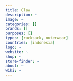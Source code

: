 ```yaml
---
title: Claw
description: ~
image: ~
categories: []
brands: []
purposes: []
types: [rucksack, outerwear]
countries: [indonesia]
logo: ~
website: ~
shop: ~
store-finder: ~
about: ~
wiki: ~
---
```

